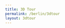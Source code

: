 ```yaml
---
title: 3D Tour
permalink: /berlin/3dtour
layout: 3dtour
---
```



<script src="/f/bjs/jquery.js"></script>
<script src="/f/bjs/jquery.qrcode.min.js"></script>
<script src="/f/bjs/ammo.js"></script>
<script src="/f/bjs/recast.js"></script>
<script src="/f/bjs/cannon.js"></script>
<script src="/f/bjs/Oimo.js"></script>
<script src="/f/bjs/earcut.min.js"></script>
<script src="/f/bjs/babylon.js"></script>
<script src="/f/bjs/babylonjs.materials.min.js"></script>
<script src="/f/bjs/babylonjs.proceduralTextures.min.js"></script>
<script src="/f/bjs/babylonjs.postProcess.min.js"></script>
<script src="/f/bjs/babylonjs.loaders.min.js"></script>
<script src="/f/bjs/babylonjs.serializers.min.js"></script>
<script src="/f/bjs/babylon.gui.min.js"></script>
<script src="/f/bjs/babylon.inspector.bundle.js"></script>
<script src="/f/bjs/babylon.nodeEditor.js"></script>
<script src="/f/bjs/babylon.guiEditor.js"></script>
<script src="/f/babylonhelpers.js"></script>
<script src="/f/models.js"></script>
<script src="/f/modelcache.js"></script>

<script>
  BABYLON.Effect.RegisterShader("fade", "precision highp float;" +
                                "varying vec2 vUV;" +
                                "uniform sampler2D textureSampler; " +
                                "uniform float fadeLevel; " +
                                "void main(void){" +
                                "vec4 baseColor = texture2D(textureSampler, vUV) * fadeLevel;" +
                                "baseColor.a = 1.0;" +
                                "gl_FragColor = baseColor;" + "}");

  BABYLON.DefaultLoadingScreen.prototype.displayLoadingUI = function () {
    document.getElementById("loadingScreen").innerHTML = "loading... " + this.loadingUIText;
    if ( typeof(this._onceonly) == "undefined" ) {
      window.addEventListener("resize", this._resizeLoadingUI);
      this._onceonly = "defined"
    }
  };

  BABYLON.DefaultLoadingScreen.prototype.hideLoadingUI = function(){
    document.getElementById("loadingScreen").style.display = "none";
    // if the loader screen is complete and we're in the middle of a fadeOut
    // then trigger the fadeIn again.
    if (ppFadeLevel < 0) stop_transition = false;
  }


  var canvas = document.getElementById("3dcanvas");
  var alltextures = []
  var engine = null;
  var scene = null;
  var multimat = null
  var sceneToRender = null;
  var skyboxMesh = null;
  var currModel = UPModels.init();
  var baseMaterialSizes = [64, 256, 512, 1024]
  var textBlock = null;
  var cameraPath = []

  var createDefaultEngine = function() {
    return new BABYLON.Engine(canvas, true, {
      preserveDrawingBuffer: true,
      stencil: true,
      disableWebGL2Support: false});
  };

  var delayCreateScene = function () {
    var scene = new BABYLON.Scene(engine);
    document.getElementById("loadingScreen").style.display = "none";
    BABYLON.SceneLoader.ShowLoadingScreen = false;

    var r = createSkyBox(scene)
    skyboxMesh = r[0]
    multimat = r[1]

    loadSkyBoxMaterial(currModel.mlid,baseMaterialSizes[0],alltextures,multimat,scene)

    addKeyboardObserver(scene, skyboxMesh);

    var advancedTexture = BABYLON.GUI.AdvancedDynamicTexture.CreateFullscreenUI("UI");

    textBlock = new BABYLON.GUI.TextBlock()
    textBlock.text = currModel.text;
    textBlock.isVisible = false;
    textBlock.width = "300px";
    textBlock.height = "300px";
    textBlock.color = "white";
    textBlock.left = "45%";
    textBlock.top = "-40%";
    textBlock.background = "red";
    textBlock.cornerRadius = 20;
    textBlock.fontSize = "10px"
    advancedTexture.addControl(textBlock);

    var button = createButton("butPrev", "<<<", "-45%", "45%");
    button.onPointerClickObservable.add(function(b){
      prepareFadeOut(function() {
        // destruction
        clearScene(scene, skyboxMesh, alltextures)

        // restruction
        currModel      = UPModels.previous(currModel)
        var r          = createSkyBox(scene)
        skyboxMesh     = r[0]
        multimat       = r[1]
        startTimeStamp = Date.now();
        textBlock.text = currModel.text;

        loadSkyBoxMaterial(currModel.mlid, baseMaterialSizes[0],
                           alltextures, multimat,scene)
        addKeyboardObserver(scene, skyboxMesh);
        loadModel(currModel, scene, skyboxMesh, multimat, baseMaterialSizes)
      })
    })
    advancedTexture.addControl(button);

    var button = createButton("butNext", ">>>", "45%", "45%")
    button.onPointerClickObservable.add(function(b){
      prepareFadeOut(function() {
	      // destruction
        clearScene(scene, skyboxMesh, alltextures)

        // restruction
        currModel      = UPModels.next(currModel)
        var r          = createSkyBox(scene)
        skyboxMesh     = r[0]
        multimat       = r[1]
        startTimeStamp = Date.now();
        textBlock.text = currModel.text;

        loadSkyBoxMaterial(currModel.mlid, baseMaterialSizes[0],
                           alltextures, multimat, scene)
        addKeyboardObserver(scene, skyboxMesh);
        loadModel(currModel, scene, skyboxMesh, multimat, baseMaterialSizes)
      })
    })
    advancedTexture.addControl(button);


    var button = createButton("butPlay", "tour", "0%", "45%")
    button.onPointerClickObservable.add(function(b){
      var frameRate = 80;
      var anims = prepareAnimations(frameRate)
      var startFrame = currModel.flythrough[0].frame;
      var lastFrame = 0;
      var attrs = [ [], [], [], [], [] ];

      attrs[0].push({ frame: 0, value: vector3FromHash(currModel.camera) })
      attrs[1].push({ frame: 0, value: currModel.camera.alpha })
      attrs[2].push({ frame: 0, value: currModel.camera.beta })
      attrs[3].push({ frame: 0, value: currModel.camera.radius })
      attrs[4].push({ frame: 0, value: vector3FromHash(currModel.camera.target) })

      $.each( currModel.flythrough, function(idx,keyframe) {
        var frame = keyframe.frame - startFrame + frameRate;

        attrs[0].push({ frame: frame, value: vector3FromHash(keyframe.position)})
        attrs[1].push({ frame: frame, value: keyframe.alpha })
        attrs[2].push({ frame: frame, value: keyframe.beta })
        attrs[3].push({ frame: frame, value: keyframe.radius })
        attrs[4].push({ frame: frame, value: vector3FromHash(keyframe.target)})
        lastFrame = frame;
      })

      $.each(anims, function( index, anim ) { anim.setKeys( attrs[index] ) })

      var anim = scene.beginDirectAnimation(scene.activeCamera, anims, 0,
                                            lastFrame + frameRate, false);

      scene.onPointerDown = function(e) {
        anim.stop()
        scene.onPointerDown = null;
      }
      anim.onAnimationEndObservable.add(function() {
        scene.onPointerDown = null
      })
    })
    advancedTexture.addControl(button);

    // Finally load the model.
    loadModel(currModel, scene, skyboxMesh, multimat, baseMaterialSizes)

    return scene;
  };

  window.initFunction = async function() {
    var asyncEngineCreation = async function() {
      try {
        return createDefaultEngine();
      } catch(e) {
        console.log("the available createEngine function failed. Creating the default engine instead");
        return createDefaultEngine();
      }
    }

    window.engine = await asyncEngineCreation();

    if (!engine) throw 'engine should not be null.';

    window.scene = delayCreateScene();
  };

  initFunction().then(() => {
    sceneToRender = scene
    engine.runRenderLoop(function () {
      if (sceneToRender && sceneToRender.activeCamera) {
        sceneToRender.render();
      }
    });
  });

  window.addEventListener("resize", function () {
    engine.resize();
  });
</script>
